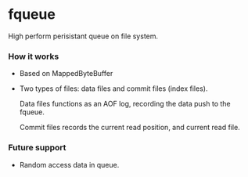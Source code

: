 # fqueue
High perform perisistant queue on file system. 

### How it works

* Based on MappedByteBuffer
* Two types of files: data files and commit files (index files). 

  Data files functions as an AOF log, recording the data push to the fqueue. 
  
  Commit files records the current read position, and current read file.
  

### Future support

* Random access data in queue.

